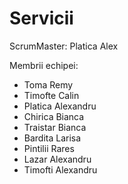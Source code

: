 <h1>Servicii</h1>

<p>ScrumMaster: Platica Alex</p>

<p>Membrii echipei:</p>
<ul>
<li>Toma Remy</li>
<li>Timofte Calin</li>
<li>Platica Alexandru</li>
<li>Chirica Bianca</li>
<li>Traistar Bianca</li>
<li>Bardita Larisa</li>
<li>Pintilii Rares</li>
<li>Lazar Alexandru</li>
<li>Timofti Alexandru</li>
</ul>
